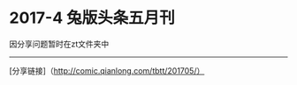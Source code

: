 2017-4  兔版头条五月刊
==========================
因分享问题暂时在zt文件夹中


--------------------------------------------



[分享链接]（http://comic.qianlong.com/tbtt/201705/）